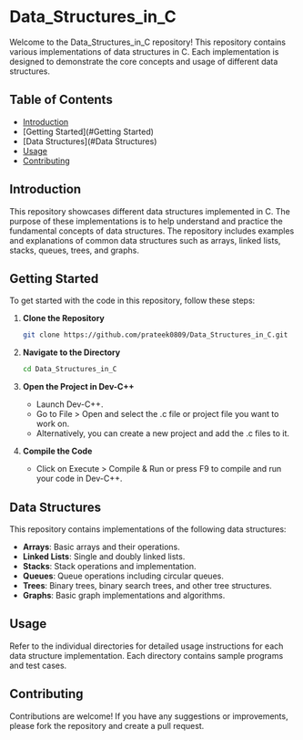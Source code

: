 # Data_Structures_in_C

Welcome to the Data_Structures_in_C repository! This repository contains various implementations of data structures in C. Each implementation is designed to demonstrate the core concepts and usage of different data structures.

## Table of Contents

- [Introduction](#Introduction)
- [Getting Started](#Getting Started)
- [Data Structures](#Data Structures)
- [Usage](#Usage)
- [Contributing](#Contributing)

## Introduction

This repository showcases different data structures implemented in C. The purpose of these implementations is to help understand and practice the fundamental concepts of data structures. The repository includes examples and explanations of common data structures such as arrays, linked lists, stacks, queues, trees, and graphs.

## Getting Started

To get started with the code in this repository, follow these steps:

1. **Clone the Repository**

   ```bash
   git clone https://github.com/prateek0809/Data_Structures_in_C.git
   ```

2. **Navigate to the Directory**

   ```bash
   cd Data_Structures_in_C
   ```

3. **Open the Project in Dev-C++**

   - Launch Dev-C++.
   - Go to File > Open and select the .c file or project file you want to work on.
   - Alternatively, you can create a new project and add the .c files to it.

4. **Compile the Code**

   - Click on Execute > Compile & Run or press F9 to compile and run your code in Dev-C++.

## Data Structures

This repository contains implementations of the following data structures:

- **Arrays**: Basic arrays and their operations.
- **Linked Lists**: Single and doubly linked lists.
- **Stacks**: Stack operations and implementation.
- **Queues**: Queue operations including circular queues.
- **Trees**: Binary trees, binary search trees, and other tree structures.
- **Graphs**: Basic graph implementations and algorithms.


## Usage
Refer to the individual directories for detailed usage instructions for each data structure implementation. Each directory contains sample programs and test cases.

## Contributing
Contributions are welcome! If you have any suggestions or improvements, please fork the repository and create a pull request.
